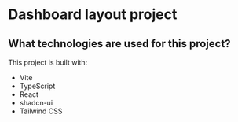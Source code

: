 # Dashboard layout project


## What technologies are used for this project?

This project is built with:

- Vite
- TypeScript
- React
- shadcn-ui
- Tailwind CSS

